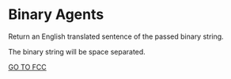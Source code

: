 <h1>Binary Agents</h1>

Return an English translated sentence of the passed binary string.

The binary string will be space separated.

<a href="https://www.freecodecamp.org/learn/javascript-algorithms-and-data-structures/intermediate-algorithm-scripting/binary-agents">GO TO FCC</a>
